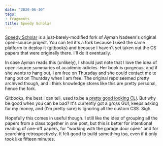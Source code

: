 ```yaml
---
date: "2020-06-30"
tags:
- fragments
title: Speedy Scholar
---
```


[Speedy Scholar](https://mynameisdeb-m.gitbook.io/deblina/) is a just-barely-modified fork of Ayman Nadeem's original open-source project. You can tell it's a fork because I used the same platform to deploy it (gitbooks) and because I haven't yet taken out the CS papers that were originally there. I'll do it eventually.

In case Ayman reads this (unlikely), I should just note that I love the idea of open-source summaries of academic articles. Her book is gorgeous, and if she wants to hang out, I am free on Thursday and she could contact me to hang out on Thursday when I am free. The original repo seemed pretty archived though, and I think knowledge stores like this are pretty personal, hence the fork. 

Gitbooks, the best I can tell, used to be a [pretty good looking CLI](https://gitbookio.gitbooks.io/javascript/content/). But why be good when you can be bad? It's currently got a gross GUI, keeps asking for my money, and (I'm pretty sure) is ignoring all the custom CSS. Sigh. 

Hopefully this comes in useful though. I still like the idea of grouping all the papers from a class together in one post, but this is better for intentional reading of one-off papers, for "working with the garage door open" and for searching retrospectively. It felt good to build something too, even if it only took like fifteen minutes. 